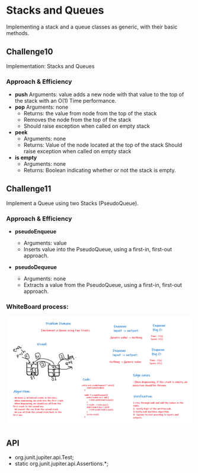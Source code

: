 # Stacks and Queues
Implementing a stack and a queue classes as generic, with their basic methods.

## Challenge10
Implementation: Stacks and Queues

### Approach & Efficiency
+ **push**
Arguments: value
adds a new node with that value to the top of the stack with an O(1) Time performance.
+ **pop**
Arguments: none
    + Returns: the value from node from the top of the stack
    + Removes the node from the top of the stack
    + Should raise exception when called on empty stack
+ **peek**
    + Arguments: none
    + Returns: Value of the node located at the top of the stack
Should raise exception when called on empty stack
+ **is empty**
    + Arguments: none
    + Returns: Boolean indicating whether or not the stack is empty.


## Challenge11
Implement a Queue using two Stacks (PseudoQueue).

### Approach & Efficiency
+ **pseudoEnqueue**
  + Arguments: value
  + Inserts value into the PseudoQueue, using a first-in, first-out approach.

+ **pseudoDequeue**
  + Arguments: none
  + Extracts a value from the PseudoQueue, using a first-in, first-out approach.

### WhiteBoard process:
![codeChallenge11](challenge11.PNG)

 
## API
+ org.junit.jupiter.api.Test;
+ static org.junit.jupiter.api.Assertions.*;